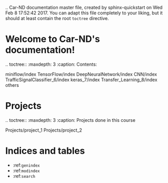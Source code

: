 .. Car-ND documentation master file, created by
   sphinx-quickstart on Wed Feb  8 17:52:42 2017.
   You can adapt this file completely to your liking, but it should at least
   contain the root `toctree` directive.

Welcome to Car-ND's documentation!
==================================

.. toctree::
   :maxdepth: 3
   :caption: Contents:

   miniflow/index
   TensorFlow/index
   DeepNeuralNetwork/index
   CNN/index
   TrafficSignalClassifier_6/index
   keras_7/index
   Transfer_Learning_8/index
   others

Projects
========

.. toctree::
   :maxdepth: 3
   :caption: Projects done in this course

   Projects/project_1
   Projects/project_2


Indices and tables
==================

* :ref:`genindex`
* :ref:`modindex`
* :ref:`search`
